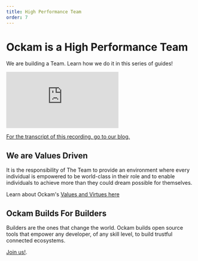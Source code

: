 ```yaml
---
title: High Performance Team
order: 7
---
```


# Ockam is a High Performance Team

We are building a Team. Learn how we do it in this series of guides!

<div id="presentation">
    <div class="rwd-container">
        <iframe class="rwd-iframe" src="https://www.youtube.com/embed/b5RpsAmiZZQ" frameborder="0" allow="accelerometer; autoplay; clipboard-write; encrypted-media; gyroscope; picture-in-picture" allowfullscreen></iframe>
    </div>
</div>

[For the transcript of this recording, go to our blog.](/learn/blog/high_performance_team/#the-team-the-team-the-team)

## We are Values Driven

It is the responsibility of The Team to provide an environment where every individual is empowered to be world-class in their role and to enable individuals to achieve more than they could dream possible for themselves.

Learn about Ockam's [Values and Virtues here](/learn/how-to-guides/high-performance-team/values_and_virtues_on_the_Ockam_Team)

## Ockam Builds For Builders

Builders are the ones that change the world. Ockam builds open source tools that empower any developer, of any skill level, to build trustful connected ecosystems.

[Join us!](/learn/how-to-guides/high-performance-team/join_us).
